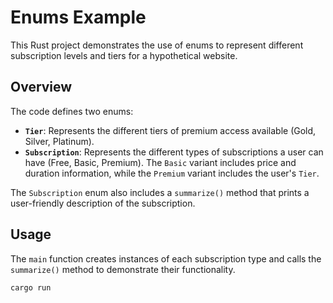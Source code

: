 # Enums Example

This Rust project demonstrates the use of enums to represent different subscription levels and tiers for a hypothetical website.

## Overview

The code defines two enums:

* **`Tier`**: Represents the different tiers of premium access available (Gold, Silver, Platinum).
* **`Subscription`**: Represents the different types of subscriptions a user can have (Free, Basic, Premium).  The `Basic` variant includes price and duration information, while the `Premium` variant includes the user's `Tier`.

The `Subscription` enum also includes a `summarize()` method that prints a user-friendly description of the subscription.

## Usage

The `main` function creates instances of each subscription type and calls the `summarize()` method to demonstrate their functionality.

```bash
cargo run

